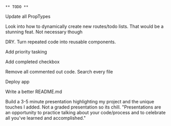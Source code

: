 `** TODO **`

<!-- Add todos too quick doesn't allow them to be deleted for some reason. This might be fixed. -->

<!-- On horizontal mobile view, deleting todos jumps the page to the top for some reason -->

Update all PropTypes

Look into how to dynamically create new routes/todo lists. That would be a stunning feat. Not necessary though

DRY. Turn repeated code into reusable components.

Add priority tasking

Add completed checkbox

Remove all commented out code. Search every file

Deploy app

Write a better README.md

Build a 3-5 minute presentation highlighting my project and the unique touches I added. Not a graded presentation so its chill. "Presentations are an opportunity to practice talking about your code/process and to celebrate all you've learned and accomplished."

<!-- The variable isReverse stays in it's direction when choosing a new sort pattern. Fix this to make it ascending when switching to new sort pattern. -->

<!-- Move API requests to their own file -->

<!-- Make accessible with tab index and aria read and aria hidden when not visible -->

<!-- Organize files by Component, style, and functions? All in larger component files? -->

<!-- Add comments to complex functions only -->

<!-- Make the delete button actually delete the item in the airtable app -->

<!-- Add different sort buttons -->

<!-- Sort by created time -->

<!-- Add an up or down arrow on the sort buttons -->

<!-- Add a down chevron instead of a colon after "Sort by" -->

<!-- Or make a dropdown list for sorting options -->

<!-- When you add a todo, make it auto sort -->

<!-- Have the sort type remembered in the local storage or have default sort be Created By date -->

<!-- Give a smaller scale when you click a button or sort type -->

<!-- Add Prop Types to the TodoContainer.jsx -->

